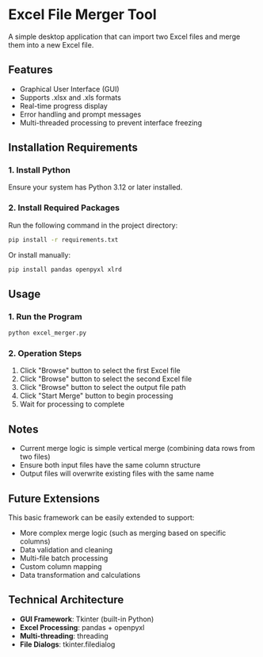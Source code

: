 # Excel File Merger Tool

A simple desktop application that can import two Excel files and merge them into a new Excel file.

## Features

- Graphical User Interface (GUI)
- Supports .xlsx and .xls formats
- Real-time progress display
- Error handling and prompt messages
- Multi-threaded processing to prevent interface freezing

## Installation Requirements

### 1. Install Python
Ensure your system has Python 3.12 or later installed.

### 2. Install Required Packages
Run the following command in the project directory:

```bash
pip install -r requirements.txt
```

Or install manually:

```bash
pip install pandas openpyxl xlrd
```

## Usage

### 1. Run the Program
```bash
python excel_merger.py
```

### 2. Operation Steps
1. Click "Browse" button to select the first Excel file
2. Click "Browse" button to select the second Excel file
3. Click "Browse" button to select the output file path
4. Click "Start Merge" button to begin processing
5. Wait for processing to complete

## Notes

- Current merge logic is simple vertical merge (combining data rows from two files)
- Ensure both input files have the same column structure
- Output files will overwrite existing files with the same name

## Future Extensions

This basic framework can be easily extended to support:
- More complex merge logic (such as merging based on specific columns)
- Data validation and cleaning
- Multi-file batch processing
- Custom column mapping
- Data transformation and calculations

## Technical Architecture

- **GUI Framework**: Tkinter (built-in Python)
- **Excel Processing**: pandas + openpyxl
- **Multi-threading**: threading
- **File Dialogs**: tkinter.filedialog